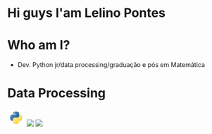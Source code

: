 
# Hi guys I'am Lelino Pontes 
# Who am I?
- Dev. Python jr/data processing/graduação e pós em Matemática
# Data Processing


<code><img height="40" src="https://raw.githubusercontent.com/github/explore/80688e429a7d4ef2fca1e82350fe8e3517d3494d/topics/python/python.png"></code> 
<code><img height="40" src="https://img.icons8.com/color/480/power-bi.png"></code>
<a href="https://www.linkedin.com/in/lelino-pontes-09733a186/" target="_blank"><img src="https://img.shields.io/badge/-LinkedIn-%230077B5?style=for-the-badge&logo=linkedin&logoColor=white" target="_blank"></a>   
</div>
